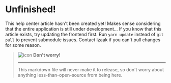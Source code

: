 # Unfinished!

This help center article hasn't been created yet! Makes sense considering that the entire application is still under development... If you know that this article exists, try updating the frontend first. Run `yarn update` instead of `git pull` to prevent submodule issues. Contact Izaak if you can't pull changes for some reason.

> ![icon](#WarningIcon) **Don't worry!** <hr/>
> This markdown file will never make it to release, so don't worry about anything less-than-open-source from being here.
